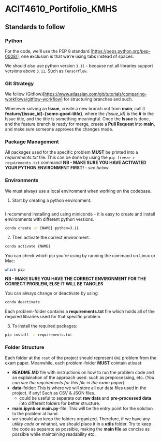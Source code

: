 # ACIT4610_Portifolio_KMHS

## Standards to follow

### Python

For the code, we'll use the PEP 8 standard [https://peps.python.org/pep-0008/], one exclusion is that we're using tabs instead of spaces.

We should also use python version `3.11` - because not all libraries support versions above `3.11`. Such as `Tensorflow`.

### Git Strategy

We follow (Gitflow)[https://www.atlassian.com/git/tutorials/comparing-workflows/gitflow-workflow] for structuring branches and such.

Whenever solving an **Issue**, create a new branch out from **main**, call it **feature/{issue_id}-{some-good-title}**, where the *{issue_id}* is the **#** in the Issue title, and the title is something meaningful.
Once the **Issue** is done, and the feature branch is ready for merge, create a **Pull Request** into **main**, and make sure someone approves the changes made.

### Package Management

All packages used for the specific problem **MUST** be printed into a *requirements.txt* file. This can be done by using the `pip freeze > requirements.txt` command!
**NB - MAKE SURE YOU HAVE ACTIVATED YOUR PYTHON ENVIRONMENT FIRST!** - *see below*

### Environments

We must always use a local environment when working on the codebase.

1. Start by creating a python environment.

```bash

```

I recommend installing and using miniconda - it is easy to create and install environments with different python versions.

```bash
conda create -n {NAME} python=3.11
```

2. Then activate the correct environment.

```bash
conda activate {NAME}
```

You can check which pip you're using by running the command on Linux or Mac:
```bash
which pip
```

**NB - MAKE SURE YOU HAVE THE CORRECT ENVIRONMENT FOR THE CORRECT PROBLEM, ELSE IT WILL BE TANGLES**

You can always change or deactivate by using

```bash
conda deactivate
```

Each problem-folder contains a **requirements.txt** file which holds all of the required libraries used for that specific problem.

3. To install the required packages:

```bash
pip install -r requirements.txt
```

### Folder Structure

Each folder at the `root` of the project should represent `ONE` problem from the exam paper. Meanwhile, each problem-folder **MUST** cointain atleast:
- **README.MD** file with instructions on how to run the problem code and an explaination of the approach used: such as preprocessing, etc. (*You can see the requirements for this file in the exam paper*).
- **data**-folder: This is where we will store all our data files used in the project, if any! Such as CSV & JSON files.
    - could be useful to separate out **raw data** and **pre-processed data** into different folders for better structure.
- **main.ipynb or main.py**-file: This will be the entry point for the solution to the problem at hand.
- we should also keep the folders organized. Therefore, if we have any *utility code* or whatnot, we should place it in a **utils** folder. Try to keep the code as separate as possible, making the **main file** as concise as possible while maintaining readability etc.


